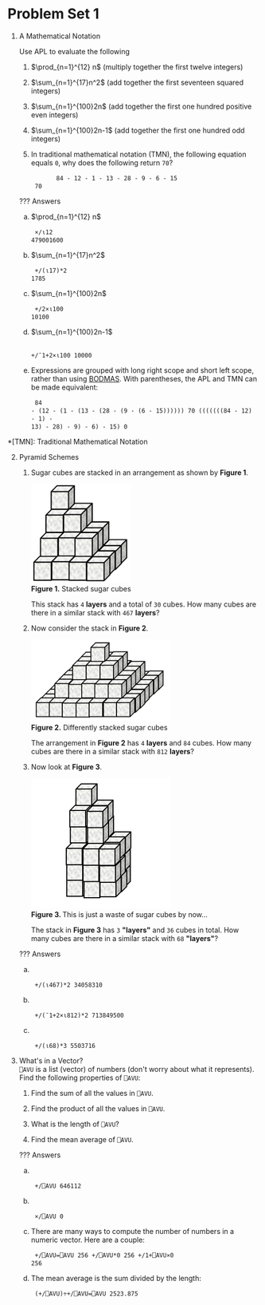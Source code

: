# Problem Set 1
1. A Mathematical Notation

	Use APL to evaluate the following

	1. $\prod_{n=1}^{12} n$ (multiply together the first twelve integers)

	2. $\sum_{n=1}^{17}n^2$ (add together the first seventeen squared integers)

	3. $\sum_{n=1}^{100}2n$ (add together the first one hundred positive even integers)

	4. $\sum_{n=1}^{100}2n-1$ (add together the first one hundred odd integers)

	5. In traditional mathematical notation (TMN), the following equation equals `0`, why does the following return `70`?

		          84 - 12 - 1 - 13 - 28 - 9 - 6 - 15  
		    70

	??? Answers
		<ol type="a">
		<li>$\prod_{n=1}^{12} n$
		<pre><code>      ×/⍳12
		479001600</code></pre></li>
		<li>$\sum_{n=1}^{17}n^2$
		<pre><code>      +/(⍳17)*2
		1785</code></pre></li>
		<li>$\sum_{n=1}^{100}2n$
		<pre><code>      +/2×⍳100
		10100</code></pre></li>
		<li>$\sum_{n=1}^{100}2n-1$
		<pre><code>      +/¯1+2×⍳100
		10000</code></pre></li>
		<li>Expressions are grouped with long right scope and short left scope, rather than using [BODMAS](https://en.wikipedia.org/wiki/Order_of_operations#Mnemonics). With parentheses, the APL and TMN can be made equivalent:
		<pre><code>      84 - (12 - (1 - (13 - (28 - (9 - (6 - 15))))))
		70
		      (((((((84 - 12) - 1) - 13) - 28) - 9) - 6) - 15)
		0</code></pre>
		</ol>

*[TMN]: Traditional Mathematical Notation

2. Pyramid Schemes
	1. Sugar cubes are stacked in an arrangement as shown by **Figure 1**.

		<img src="../img/SquaredCubes.png" width="200px" alt="Stacked sugar cubes"/>
			<figcaption><strong>Figure 1.</strong> Stacked sugar cubes</figcaption>

		This stack has `4` **layers** and a total of `30` cubes. How many cubes are there in a similar stack with `467` **layers**?

	1. Now consider the stack in **Figure 2**.

		<img src="../img/OddSquaredCubes.png" width="280px" alt="Differently stacked sugar cubes"/>
			<figcaption><strong>Figure 2.</strong> Differently stacked sugar cubes</figcaption>

		The arrangement in **Figure 2** has `4` **layers** and `84` cubes. How many cubes are there in a similar stack with `812` **layers**?

	1. Now look at **Figure 3**.

		<img src="../img/CubedCubes.png" width="280px" alt="This is just a waste of sugar cubes by now..."/>
			<figcaption><strong>Figure 3. </strong>This is just a waste of sugar cubes by now...</figcaption>

		The stack in **Figure 3** has `3` **"layers"** and `36` cubes in total. How many cubes are there in a similar stack with `68` **"layers"**?

	??? Answers
		<ol type="a">
			<li>  
			<pre><code>      +/(⍳467)*2
		34058310</code></pre></li>
			<li>  
			<pre><code>      +/(¯1+2×⍳812)\*2
		713849500</pre></code></li>
			<li>  
			<pre><code>      +/(⍳68)\*3
		5503716</pre></code></li>
		</ol>

3. What's in a Vector?  
	`⎕AVU` is a list (vector) of numbers (don't worry about what it represents). Find the following properties of `⎕AVU`:  
	1. Find the sum of all the values in `⎕AVU`.

	2. Find the product of all the values in `⎕AVU`.

	3. What is the length of `⎕AVU`?

	4.  Find the mean average of `⎕AVU`.

	??? Answers
		<ol type="a">
			<li>  
			<pre><code>      +/⎕AVU
		646112</code></pre></li>
			<li>  
			<pre><code>      ×/⎕AVU
		0</code></pre></li>
			<li>There are many ways to compute the number of numbers in a numeric vector. Here are a couple:
			<pre><code>      +/⎕AVU=⎕AVU
		256
		      +/⎕AVU*0
		256
		      +/1+⎕AVU×0
		256</code></pre></li>
			<li> The mean average is the sum divided by the length:
			<pre><code>      (+/⎕AVU)÷+/⎕AVU=⎕AVU
		2523.875</code></pre></li>
		</ol>